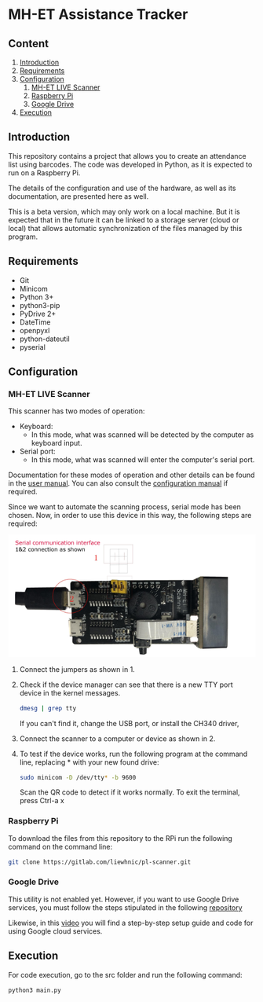 #  MH-ET Assistance Tracker


## Content

1. [Introduction](#introduction)
2. [Requirements](#requirements)
3. [Configuration](#configuration)
   1. [MH-ET LIVE Scanner](#mh-et-live-scanner)
   2. [Raspberry Pi](#raspberry-pi)
   3. [Google Drive](#google-drive)
4. [Execution](#execution)


## Introduction
This repository contains a project that allows you to create an attendance list using barcodes. The code was developed in Python, as it is expected to run on a Raspberry Pi. 

The details of the configuration and use of the hardware, as well as its documentation, are presented here as well. 

This is a beta version, which may only work on a local machine. But it is expected that in the future it can be linked to a storage server (cloud or local) that allows automatic synchronization of the files managed by this program.

## Requirements
+ Git
+ Minicom
+ Python 3+
+ python3-pip
+ PyDrive 2+
+ DateTime
+ openpyxl
+ python-dateutil
+ pyserial

## Configuration
### MH-ET LIVE Scanner 
This scanner has two modes of operation:
* Keyboard:
  - In this mode, what was scanned will be detected by the computer as keyboard input.
* Serial port:
  - In this mode, what was scanned will enter the computer's serial port.

Documentation for these modes of operation and other details can be found in the [user manual](/docu/Scanner-v3_manual.pdf). You can also consult the [configuration manual](/docu/Scanner_v3p0_QR_code_module_specification.pdf) if required.

Since we want to automate the scanning process, serial mode has been chosen. Now, in order to use this device in this way, the following steps are required:

![Scanner connection](/img/mh-et_conn.png "MH-ET Scanner connector")

1.   Connect the jumpers as shown in 1.
2.   Check if the device manager can see that there is a new TTY port device in the kernel messages.

     ```bash
     dmesg | grep tty
     ```
     
     If you can't find it, change the USB port, or install the CH340 driver,

3.   Connect the scanner to a computer or device as shown in 2.
4.   To test if the device works, run the following program at the command line, replacing * with your new found drive:

     ```bash
     sudo minicom -D /dev/tty* -b 9600
     ```
     Scan the QR code to detect if it works normally. To exit the terminal, press Ctrl-a x

### Raspberry Pi
To download the files from this repository to the RPi run the following command on the command line:
```bash
git clone https://gitlab.com/liewhnic/pl-scanner.git
```
### Google Drive

This utility is not enabled yet. However, if you want to use Google Drive services, you must follow the steps stipulated in the following [repository](https://github.com/aluna1997/Python_and_PyDrive2)

Likewise, in this [video](https://www.youtube.com/watch?v=ZI4XjwbpEwU) you will find a step-by-step setup guide and code for using Google cloud services.

## Execution
For code execution, go to the src folder and run the following command:
```bash
python3 main.py
```
